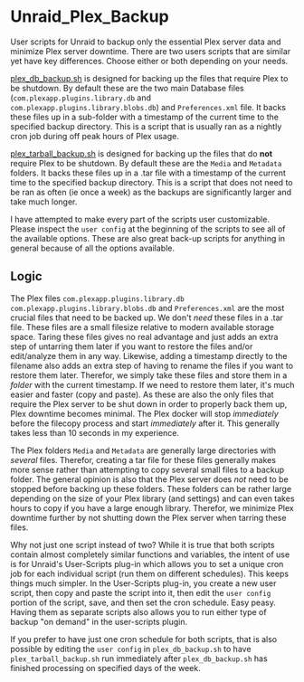 # Unraid_Plex_Backup
User scripts for Unraid to backup only the essential Plex server data and minimize Plex server downtime. There are two users scripts that are similar yet have key differences. Choose either or both depending on your needs.

[plex_db_backup.sh](plex_db_backup.sh) is designed for backing up the files that require Plex to be shutdown. By default these are the two main Database files (`com.plexapp.plugins.library.db` and `com.plexapp.plugins.library.blobs.db`) and `Preferences.xml` file. It backs these files up in a sub-folder with a timestamp of the current time to the specified backup directory. This is a script that is usually ran as a nightly cron job during off peak hours of Plex usage.

[plex_tarball_backup.sh](plex_tarball_backup.sh) is designed for backing up the files that do **not** require Plex to be shutdown. By default these are the `Media` and `Metadata` folders. It backs these files up in a .tar file with a timestamp of the current time to the specified backup directory. This is a script that does not need to be ran as often (ie once a week) as the backups are significantly larger and take much longer.

I have attempted to make every part of the scripts user customizable. Please inspect the `user config` at the beginning of the scripts to see all of the available options. These are also great back-up scripts for anything in general because of all the options available.

## Logic

The Plex files `com.plexapp.plugins.library.db` `com.plexapp.plugins.library.blobs.db` and `Preferences.xml` are the most crucial files that need to be backed up. We don't *need* these files in a .tar file. These files are a small filesize relative to modern available storage space. Taring these files gives no real advantage and just adds an extra step of untarring them later if you want to restore the files and/or edit/analyze them in any way. Likewise, adding a timestamp directly to the filename also adds an extra step of having to rename the files if you want to restore them later. Therefor, we simply take these files and store them in a *folder* with the current timestamp. If we need to restore them later, it's much easier and faster (copy and paste). As these are also the only files that require the Plex server to be shut down in order to properly back them up, Plex downtime becomes minimal. The Plex docker will stop *immediately* before the filecopy process and start *immediately* after it. This generally takes less than 10 seconds in my experience.

The Plex folders `Media` and `Metadata` are generally large directories with *several* files. Therefor, creating a tar file for these files generally makes more sense rather than attempting to copy several small files to a backup folder. The general opinion is also that the Plex server does *not* need to be stopped before backing up these folders. These folders can be rather large depending on the size of your Plex library (and settings) and can even takes hours to copy if you have a large enough library. Therefor, we minimize Plex downtime further by not shutting down the Plex server when tarring these files.

Why not just one script instead of two? While it is true that both scripts contain almost completely similar functions and variables, the intent of use is for Unraid's User-Scripts plug-in which allows you to set a unique cron job for each individual script (run them on different schedules). This keeps things much simpler. In the User-Scripts plug-in, you create a new user script, then copy and paste the script into it, then edit the `user config` portion of the script, save, and then set the cron schedule. Easy peasy. Having them as separate scripts also allows you to run either type of backup "on demand" in the user-scripts plugin.

If you prefer to have just one cron schedule for both scripts, that is also possible by editing the `user config` in `plex_db_backup.sh` to have `plex_tarball_backup.sh` run immediately after `plex_db_backup.sh` has finished processing on specified days of the week.
